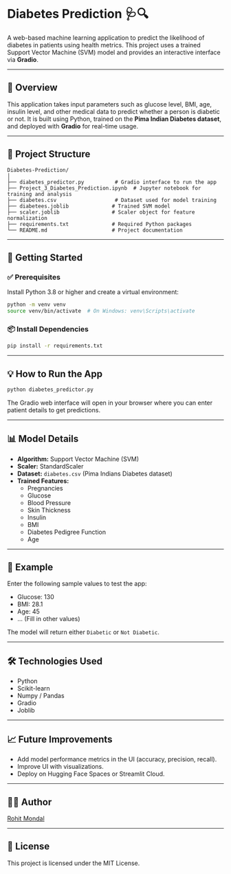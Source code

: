 
# Diabetes Prediction 🩺🔍

A web-based machine learning application to predict the likelihood of diabetes in patients using health metrics. This project uses a trained Support Vector Machine (SVM) model and provides an interactive interface via **Gradio**.

---

## 🧠 Overview

This application takes input parameters such as glucose level, BMI, age, insulin level, and other medical data to predict whether a person is diabetic or not. It is built using Python, trained on the **Pima Indian Diabetes dataset**, and deployed with **Gradio** for real-time usage.

---

## 📁 Project Structure

```
Diabetes-Prediction/
│
├── diabetes_predictor.py          # Gradio interface to run the app
├── Project_3_Diabetes_Prediction.ipynb  # Jupyter notebook for training and analysis
├── diabetes.csv                   # Dataset used for model training
├── diabetees.joblib              # Trained SVM model
├── scaler.joblib                 # Scaler object for feature normalization
├── requirements.txt              # Required Python packages
└── README.md                     # Project documentation
```

---

## 🚀 Getting Started

### ✅ Prerequisites

Install Python 3.8 or higher and create a virtual environment:

```bash
python -m venv venv
source venv/bin/activate  # On Windows: venv\Scripts\activate
```

### 📦 Install Dependencies

```bash
pip install -r requirements.txt
```

---

## 💡 How to Run the App

```bash
python diabetes_predictor.py
```

The Gradio web interface will open in your browser where you can enter patient details to get predictions.

---

## 📊 Model Details

- **Algorithm:** Support Vector Machine (SVM)
- **Scaler:** StandardScaler
- **Dataset:** `diabetes.csv` (Pima Indians Diabetes dataset)
- **Trained Features:**
  - Pregnancies
  - Glucose
  - Blood Pressure
  - Skin Thickness
  - Insulin
  - BMI
  - Diabetes Pedigree Function
  - Age

---

## 🧪 Example

Enter the following sample values to test the app:

- Glucose: 130  
- BMI: 28.1  
- Age: 45  
- ... (Fill in other values)

The model will return either `Diabetic` or `Not Diabetic`.

---

## 🛠️ Technologies Used

- Python
- Scikit-learn
- Numpy / Pandas
- Gradio
- Joblib

---

## 📈 Future Improvements

- Add model performance metrics in the UI (accuracy, precision, recall).
- Improve UI with visualizations.
- Deploy on Hugging Face Spaces or Streamlit Cloud.

---

## 🙋‍♂️ Author

[Rohit Mondal](https://github.com/RohitMondal7)

---

## 📄 License

This project is licensed under the MIT License.

